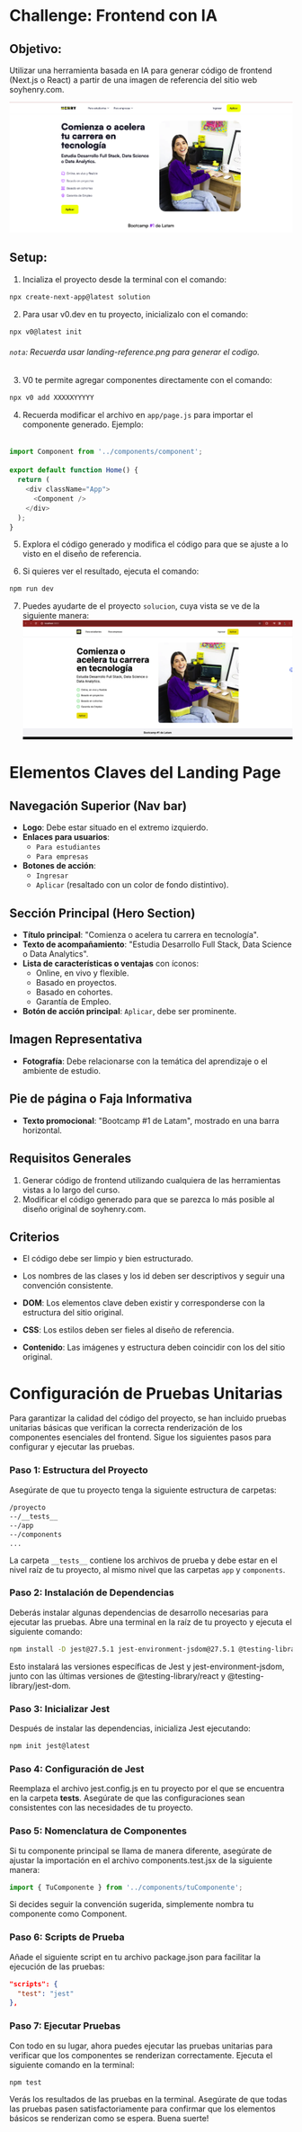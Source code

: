 # Challenge: Frontend con IA
## Objetivo:
Utilizar una herramienta basada en IA para generar código de frontend (Next.js o React) a partir de una imagen de referencia del sitio web soyhenry.com.

![reference](landing-reference.png)

## Setup:
1. Incializa el proyecto desde la terminal con el comando:
``` bash
npx create-next-app@latest solution 
```
2. Para usar v0.dev en tu proyecto, inicializalo con el comando:
``` bash
npx v0@latest init
```
###### `nota`: Recuerda usar landing-reference.png para generar el codigo.

3. V0 te permite agregar componentes directamente con el comando:
``` bash
npx v0 add XXXXXYYYYY
```

4. Recuerda modificar el archivo en `app/page.js` para importar el componente generado. Ejemplo:
``` javascript

import Component from '../components/component'; 

export default function Home() {
  return (
    <div className="App">
      <Component />
    </div>
  );
}
```

5. Explora el código generado y modifica el código para que se ajuste a lo visto en el diseño de referencia.

6. Si quieres ver el resultado, ejecuta el comando:
``` bash
npm run dev
``` 

7. Puedes ayudarte de el proyecto `solucion`, cuya vista se ve de la siguiente manera:
![reference](landing-results.png)

# Elementos Claves del Landing Page

## Navegación Superior (Nav bar)
- **Logo**: Debe estar situado en el extremo izquierdo.
- **Enlaces para usuarios**: 
  - `Para estudiantes`
  - `Para empresas`
- **Botones de acción**:
  - `Ingresar`
  - `Aplicar` (resaltado con un color de fondo distintivo).

## Sección Principal (Hero Section)
- **Título principal**: "Comienza o acelera tu carrera en tecnología".
- **Texto de acompañamiento**: "Estudia Desarrollo Full Stack, Data Science o Data Analytics".
- **Lista de características o ventajas** con íconos:
  - Online, en vivo y flexible.
  - Basado en proyectos.
  - Basado en cohortes.
  - Garantía de Empleo.
- **Botón de acción principal**: `Aplicar`, debe ser prominente.

## Imagen Representativa
- **Fotografía**: Debe relacionarse con la temática del aprendizaje o el ambiente de estudio.

## Pie de página o Faja Informativa
- **Texto promocional**: "Bootcamp #1 de Latam", mostrado en una barra horizontal.


## Requisitos Generales
1. Generar código de frontend utilizando cualquiera de las herramientas vistas a lo largo del curso.
2. Modificar el código generado para que se parezca lo más posible al diseño original de soyhenry.com.

## Criterios
- El código debe ser limpio y bien estructurado.
- Los nombres de las clases y los id deben ser descriptivos y seguir una convención consistente.
- **DOM**: Los elementos clave deben existir y corresponderse con la estructura del sitio original.

- **CSS**: Los estilos deben ser fieles al diseño de referencia.
- **Contenido**: Las imágenes y estructura deben coincidir con los del sitio original.

# Configuración de Pruebas Unitarias

Para garantizar la calidad del código del proyecto, se han incluido pruebas unitarias básicas que verifican la correcta renderización de los componentes esenciales del frontend. Sigue los siguientes pasos para configurar y ejecutar las pruebas.

### Paso 1: Estructura del Proyecto

Asegúrate de que tu proyecto tenga la siguiente estructura de carpetas:

```tree
/proyecto
--/__tests__
--/app
--/components
...
```


La carpeta `__tests__` contiene los archivos de prueba y debe estar en el nivel raíz de tu proyecto, al mismo nivel que las carpetas `app` y `components`.

### Paso 2: Instalación de Dependencias

Deberás instalar algunas dependencias de desarrollo necesarias para ejecutar las pruebas. Abre una terminal en la raíz de tu proyecto y ejecuta el siguiente comando:

```bash
npm install -D jest@27.5.1 jest-environment-jsdom@27.5.1 @testing-library/react@latest @testing-library/jest-dom@latest
```

Esto instalará las versiones específicas de Jest y jest-environment-jsdom, junto con las últimas versiones de @testing-library/react y @testing-library/jest-dom.

### Paso 3: Inicializar Jest
Después de instalar las dependencias, inicializa Jest ejecutando:
```bash
npm init jest@latest
```

### Paso 4: Configuración de Jest
Reemplaza el archivo jest.config.js en tu proyecto por el que se encuentra en la carpeta __tests__. Asegúrate de que las configuraciones sean consistentes con las necesidades de tu proyecto.

### Paso 5: Nomenclatura de Componentes
Si tu componente principal se llama de manera diferente, asegúrate de ajustar la importación en el archivo components.test.jsx de la siguiente manera:
```javascript
import { TuComponente } from '../components/tuComponente';
```
Si decides seguir la convención sugerida, simplemente nombra tu componente como Component.

### Paso 6: Scripts de Prueba
Añade el siguiente script en tu archivo package.json para facilitar la ejecución de las pruebas:
```json
"scripts": {
  "test": "jest"
},
```
### Paso 7: Ejecutar Pruebas
Con todo en su lugar, ahora puedes ejecutar las pruebas unitarias para verificar que los componentes se renderizan correctamente. Ejecuta el siguiente comando en la terminal:
```bash
npm test
```
Verás los resultados de las pruebas en la terminal. Asegúrate de que todas las pruebas pasen satisfactoriamente para confirmar que los elementos básicos se renderizan como se espera.
Buena suerte!
